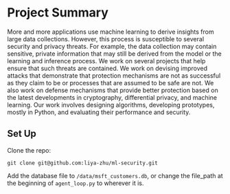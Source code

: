# Project Summary

More and more applications use machine learning to derive insights from large data collections. However, this process is susceptible to several security and privacy threats. For example, the data collection may contain sensitive, private information that may still be derived from the model or the learning and inference process. We work on several projects that help ensure that such threats are contained. We work on devising improved attacks that demonstrate that protection mechanisms are not as successful as they claim to be or processes that are assumed to be safe are not. We also work on defense mechanisms that provide better protection based on the latest developments in cryptography, differential privacy, and machine learning. Our work involves designing algorithms, developing prototypes, mostly in Python, and evaluating their performance and security.


## Set Up

Clone the repo:
```
git clone git@github.com:liya-zhu/ml-security.git
```

Add the database file to `/data/msft_customers.db`, or change the file_path at the beginning of `agent_loop.py` to wherever it is.

